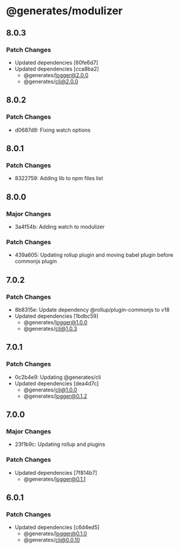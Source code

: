 # @generates/modulizer

## 8.0.3

### Patch Changes

- Updated dependencies [60fe6d7]
- Updated dependencies [cca8ba2]
  - @generates/logger@2.0.0
  - @generates/cli@2.0.0

## 8.0.2

### Patch Changes

- d0687d9: Fixing watch options

## 8.0.1

### Patch Changes

- 8322759: Adding lib to npm files list

## 8.0.0

### Major Changes

- 3a4f54b: Adding watch to modulizer

### Patch Changes

- 439a605: Updating rollup plugin and moving babel plugin before commonjs plugin

## 7.0.2

### Patch Changes

- 8b8315e: Update dependency @rollup/plugin-commonjs to v18
- Updated dependencies [1bdbc59]
  - @generates/logger@1.0.0
  - @generates/cli@1.0.3

## 7.0.1

### Patch Changes

- 0c2b4e9: Updating @generates/cli
- Updated dependencies [dea4d7c]
  - @generates/cli@1.0.0
  - @generates/logger@0.1.2

## 7.0.0

### Major Changes

- 23f1b9c: Updating rollup and plugins

### Patch Changes

- Updated dependencies [7f814b7]
  - @generates/logger@0.1.1

## 6.0.1

### Patch Changes

- Updated dependencies [c6d4ed5]
  - @generates/logger@0.1.0
  - @generates/cli@0.0.10
